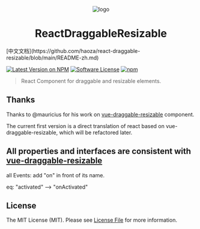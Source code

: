 <p align="center"><img src="https://rawgit.com/mauricius/react-draggable-resizable/v1/docs/resources/logo.png" alt="logo"></p>
<h1 align="center">ReactDraggableResizable</h1>
[中文文档](https://github.com/haoza/react-draggable-resizable/blob/main/README-zh.md)

[![Latest Version on NPM](https://img.shields.io/npm/v/react-draggable-resizable.svg?style=flat-square)](https://npmjs.com/package/react-draggable-resizable)
[![Software License](https://img.shields.io/badge/license-MIT-brightgreen.svg?style=flat-square)](LICENSE.md)
[![npm](https://img.shields.io/npm/dt/react-draggable-resizable.svg?style=flat-square)](https://www.npmjs.com/package/react-draggable-resizable)

> React Component for draggable and resizable elements.
## Thanks

Thanks to @mauricius for his work on [vue-draggable-resizable](https://github.com/mauricius/vue-draggable-resizable) component.

The current first version is a direct translation of react based on vue-draggable-resizable, which will be refactored later.

## All properties and interfaces are consistent with [vue-draggable-resizable](https://github.com/mauricius/vue-draggable-resizable)

all Events: add "on" in front of its name.

eq: "activated"  --> "onActivated"

## License

The MIT License (MIT). Please see [License File](LICENSE) for more information.
